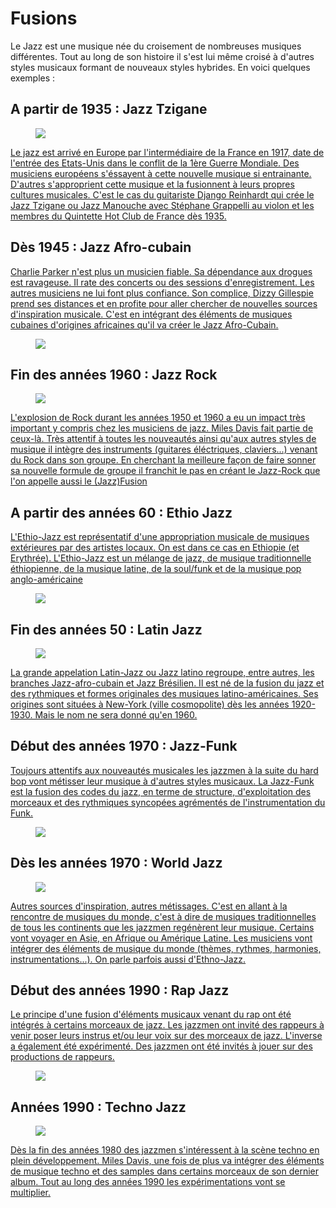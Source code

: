 # Fusions

Le Jazz est une musique née du croisement de nombreuses musiques différentes. Tout au long de son histoire il s'est lui même croisé à d'autres styles musicaux formant de nouveaux styles hybrides. En voici quelques exemples :

## A partir de 1935 : Jazz Tzigane
<span class="link-encart-paragraphe"></span>[<div class="encart-paragraph"><figure class="app-frame fusions encart styles" data-title="Le Quintette Hot Club de France"><img src="assets/images/quintette-hot-club-de-france.jpg"></figure><p>Le jazz est arrivé en Europe par l'intermédiaire de la France en 1917, date de l'entrée des Etats-Unis dans le conflit de la 1ère Guerre Mondiale. Des musiciens européens s'éssayent à cette nouvelle musique si entrainante. D'autres s'approprient cette musique et la fusionnent à leurs propres cultures musicales. C'est le cas du guitariste Django Reinhardt qui crée le Jazz Tzigane ou Jazz Manouche avec Stéphane Grappelli au violon et les membres du Quintette Hot Club de France dès 1935.</p></div>](/fusions/b1-jazz-tsigane.md#présentation-générale)

## Dès 1945 : Jazz Afro-cubain
[<div class="encart-paragraph"><p>Charlie Parker n'est plus un musicien fiable. Sa dépendance aux drogues est ravageuse. Il rate des concerts ou des sessions d'enregistrement. Les autres musiciens ne lui font plus confiance. Son complice, Dizzy Gillespie prend ses distances et en profite pour aller chercher de nouvelles sources d'inspiration musicale. C'est en intégrant des éléments de musiques cubaines d'origines africaines qu'il va créer le Jazz Afro-Cubain.</p><a href="http://127.0.0.1:5500/index.html#/fusions/b2-jazz-afro-cubain"><figure class="app-frame fusions encart styles" data-title="Le Big Band de Dizzy Gillespie"><img src="assets/images/big-band-dizzy-gillespie.jpg"></figure></div>](/fusions/b2-jazz-afro-cubain.md#présentation-générale)


## Fin des années 1960 : Jazz Rock
[<div class="encart-paragraph"><figure class="app-frame fusions encart styles" data-title="Miles Davis"><img src="assets/images/miles-davis-on-bitches-brew.jpg"></figure><p>L'explosion de Rock durant les années 1950 et 1960 a eu un impact très important y compris chez les musiciens de jazz. Miles Davis fait partie de ceux-là. Très attentif à toutes les nouveautés ainsi qu'aux autres styles de musique il intègre des instruments (guitares éléctriques, claviers...) venant du Rock dans son groupe. En cherchant la meilleure façon de faire sonner sa nouvelle formule de groupe il franchit le pas  en créant le Jazz-Rock que l'on appelle aussi le (Jazz)Fusion</p></div>](/fusions/b3-jazz-rock.md#présentation-générale)

## A partir des années 60 : Ethio Jazz
[<div class="encart-paragraph"><p>L'Ethio-Jazz est représentatif d'une appropriation musicale de musiques extérieures par des artistes locaux. On est dans ce cas en Ethiopie (et Erythrée). L'Ethio-Jazz est un mélange de jazz, de musique traditionnelle éthiopienne, de la musique latine, de la soul/funk et de la musique pop anglo-américaine</p><figure class="app-frame fusions encart styles left" data-title="Mulatu Astatke"><img src="assets/images/Mulatu-Astatke2.jpg"></figure></div>](/fusions/b4-ethio-jazz.md#présentation-générale)


## Fin des années 50 : Latin Jazz
[<div class="encart-paragraph"><figure class="app-frame fusions encart styles" data-title="Astrud Gilberto - The Girl from Ipanéma"><img src="assets/images/The-Girl-from-ipanema.jpg"></figure><p>La grande appelation Latin-Jazz ou Jazz latino regroupe, entre autres, les branches Jazz-afro-cubain et Jazz Brésilien. Il est né de la fusion du jazz et des rythmiques et formes originales des musiques latino-américaines. Ses origines sont situées à New-York (ville cosmopolite) dès les années 1920-1930. Mais le nom ne sera donné qu'en 1960.</p></div>](/fusions/b5-latin-jazz.md#présentation-générale)

## Début des années 1970 : Jazz-Funk
[<div class="encart-paragraph"><p>Toujours attentifs aux nouveautés musicales les jazzmen à la suite du hard bop vont métisser leur musique à d'autres styles musicaux. La Jazz-Funk est la fusion des codes du jazz, en terme de structure, d'exploitation des morceaux et des rythmiques syncopées agrémentés de l'instrumentation du Funk.</p><figure class="app-frame fusions encart styles" data-title="Herbie Hancock"><img src="assets/images/Herbie-Hancock.jpg"></figure></div>](/fusions/b6-funk-jazz.md#présentation-générale)

## Dès les années 1970 : World Jazz
[<div class="encart-paragraph"><figure class="app-frame fusions encart styles" data-title="Don Cherry"><img src="assets/images/Don-Cherry.jpg"></figure><p>Autres sources d'inspiration, autres métissages. C'est en allant à la rencontre de musiques du monde, c'est à dire de musiques traditionnelles de tous les continents que les jazzmen regénèrent leur musique. Certains vont voyager en Asie, en Afrique ou Amérique Latine. Les musiciens vont intégrer des éléments de musique du monde (thèmes, rythmes, harmonies, instrumentations...). On parle parfois aussi d'Ethno-Jazz.</p></div>](/fusions/b7-world-jazz.md#présentation-générale)

## Début des années 1990 : Rap Jazz
[<div class="encart-paragraph"><p>Le principe d'une fusion d'éléments musicaux venant du rap ont été intégrés à certains morceaux de jazz. Les jazzmen ont invité des rappeurs à venir poser leurs instrus et/ou leur voix sur des morceaux de jazz. L'inverse a également été expérimenté. Des jazzmen ont été invités à jouer sur des productions de rappeurs. </p><figure class="app-frame fusions encart styles" data-title="Jazz et Rap"><img src="assets/images/image_0744705_20160225_ob_bc4127_capture-d-ecran-2016-02-25-a-15-55.jpg"></figure></div>](/fusions/b8-jazz-rap.md#présentation-générale)

## Années 1990 : Techno Jazz
[<div class="encart-paragraph"><figure class="app-frame fusions encart styles" data-title="Jazz et Techno"><img src="assets/images/TechnoJazz.jpg"></figure><p>Dès la fin des années 1980 des jazzmen s'intéressent à la scène techno en plein développement. Miles Davis, une fois de plus va intégrer des éléments de musique techno et des samples dans certains morceaux de son dernier album. Tout au long des années 1990 les expérimentations vont se multiplier.</p></div>](/fusions/b9-jazz-techno.md#présentation-générale)